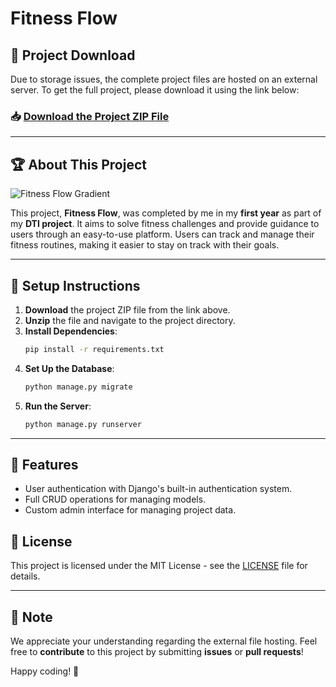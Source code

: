 # Fitness Flow

## 🚀 Project Download

Due to storage issues, the complete project files are hosted on an external server. To get the full project, please download it using the link below:

### 📥 **[Download the Project ZIP File](https://drive.google.com/file/d/1pa1p8HkeoDN6easB9MNqq8bjAlw_4uxS/view?usp=drive_link)**

---

## 🏆 About This Project

![Fitness Flow Gradient](https://github.com/your-username/repo-name/path-to-image/fitness-gradient.png)

This project, **Fitness Flow**, was completed by me in my **first year** as part of my **DTI project**. It aims to solve fitness challenges and provide guidance to users through an easy-to-use platform. Users can track and manage their fitness routines, making it easier to stay on track with their goals.

---

## 🔧 Setup Instructions

1. **Download** the project ZIP file from the link above.
2. **Unzip** the file and navigate to the project directory.
3. **Install Dependencies**:
    ```bash
    pip install -r requirements.txt
    ```
4. **Set Up the Database**:
    ```bash
    python manage.py migrate
    ```
5. **Run the Server**:
    ```bash
    python manage.py runserver
    ```

---

## 🤖 Features

- User authentication with Django's built-in authentication system.
- Full CRUD operations for managing models.
- Custom admin interface for managing project data.

## 📄 License

This project is licensed under the MIT License - see the [LICENSE](LICENSE) file for details.

---

## 📢 Note

We appreciate your understanding regarding the external file hosting. Feel free to **contribute** to this project by submitting **issues** or **pull requests**!

Happy coding! 🎉
